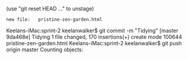 
  (use "git reset HEAD <file>..." to unstage)

	new file:   pristine-zen-garden.html

Keelans-iMac:sprint-2 keelanwalker$ git commit -m "Tidying"
[master 9da468e] Tidying
 1 file changed, 170 insertions(+)
 create mode 100644 pristine-zen-garden.html
Keelans-iMac:sprint-2 keelanwalker$ git push origin master
Counting objects: